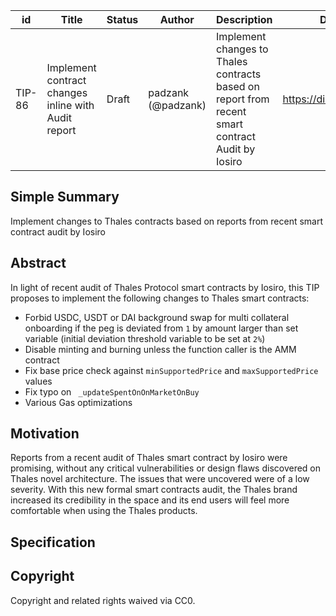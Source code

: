| id | Title | Status | Author | Description | Discussions to | Created |
| ----------- | ----------- | ----------- | ----------- | ----------- | ----------- | ----------- |
| TIP-86 | Implement contract changes inline with Audit report | Draft | padzank (@padzank) | Implement changes to Thales contracts based on report from recent smart contract Audit by Iosiro | https://discord.gg/8bzFdpGTrp | 2022-08-30
 
## Simple Summary
 
Implement changes to Thales contracts based on reports from recent smart contract audit by Iosiro
 
 ## Abstract

In light of recent audit of Thales Protocol smart contracts by Iosiro, this TIP proposes to implement the following changes to Thales smart contracts:
  
- Forbid USDC, USDT or DAI background swap for multi collateral onboarding if the peg is deviated from `1` by amount larger than set variable (initial deviation threshold variable to be set at `2%`)
- Disable minting and burning unless the function caller is the AMM contract
- Fix base price check against `minSupportedPrice` and `maxSupportedPrice` values
- Fix typo on ` _updateSpentOnOnMarketOnBuy`
- Various Gas optimizations

## Motivation

Reports from a recent audit of Thales smart contract by Iosiro were promising, without any critical vulnerabilities or design flaws discovered on Thales novel architecture. The issues that were uncovered were of a low severity. With this new formal smart contracts audit, the Thales brand increased its credibility in the space and its end users will feel more comfortable when using the Thales products.

## Specification



## Copyright

Copyright and related rights waived via CC0.
